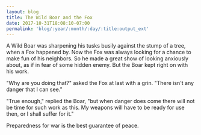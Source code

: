 ```yaml
---
layout: blog
title: The Wild Boar and the Fox
date: 2017-10-31T18:08:10-07:00
permalink: 'blog/:year/:month/:day/:title:output_ext'
---
```

A Wild Boar was sharpening his tusks busily against the stump of a tree, when a Fox happened by. Now the Fox was always looking for a chance to make fun of his neighbors. So he made a great show of looking anxiously about, as if in fear of some hidden enemy. But the Boar kept right on with his work.



"Why are you doing that?" asked the Fox at last with a grin. "There isn't any danger that I can see."



"True enough," replied the Boar, "but when danger does come there will not be time for such work as this. My weapons will have to be ready for use then, or I shall suffer for it."



Preparedness for war is the best guarantee of peace.
